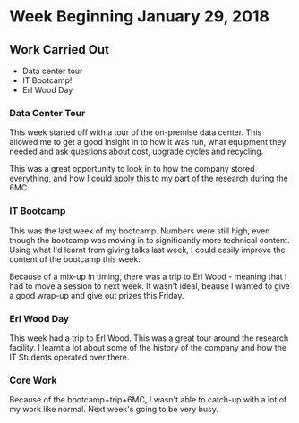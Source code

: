 # Week Beginning January 29, 2018

## Work Carried Out
* Data center tour
* IT Bootcamp!
* Erl Wood Day


### Data Center Tour
This week started off with a tour of the on-premise data center. This allowed me to get a good insight in to how it was run, what equipment they needed and ask questions about cost, upgrade cycles and recycling.

This was a great opportunity to look in to how the company stored everything, and how I could apply this to my part of the research during the 6MC.

### IT Bootcamp
This was the last week of my bootcamp. Numbers were still high, even though the bootcamp was moving in to significantly more technical content. Using what I'd learnt from giving talks last week, I could easily improve the content of the bootcamp this week.

Because of a mix-up in timing, there was a trip to Erl Wood - meaning that I had to move a session to next week. It wasn't ideal, beause I wanted to give a good wrap-up and give out prizes this Friday.

### Erl Wood Day
This week had a trip to Erl Wood. This was a great tour around the research facility. I learnt a lot about some of the history of the company and how the IT Students operated over there.

### Core Work
Because of the bootcamp+trip+6MC, I wasn't able to catch-up with a lot of my work like normal. Next week's going to be very busy.